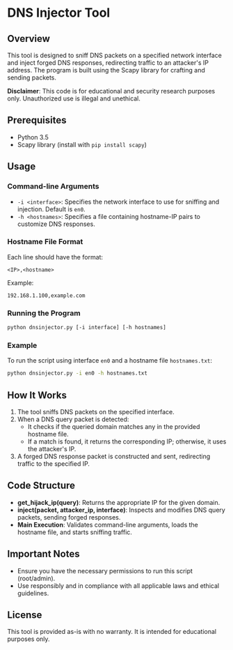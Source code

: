 
# DNS Injector Tool

## Overview
This tool is designed to sniff DNS packets on a specified network interface and inject forged DNS responses, redirecting traffic to an attacker's IP address. The program is built using the Scapy library for crafting and sending packets.

**Disclaimer**: This code is for educational and security research purposes only. Unauthorized use is illegal and unethical.

## Prerequisites
- Python 3.5
- Scapy library (install with `pip install scapy`)

## Usage
### Command-line Arguments
- `-i <interface>`: Specifies the network interface to use for sniffing and injection. Default is `en0`.
- `-h <hostnames>`: Specifies a file containing hostname-IP pairs to customize DNS responses.

### Hostname File Format
Each line should have the format:
```
<IP>,<hostname>
```
Example:
```
192.168.1.100,example.com
```

### Running the Program
```bash
python dnsinjector.py [-i interface] [-h hostnames]
```

### Example
To run the script using interface `en0` and a hostname file `hostnames.txt`:
```bash
python dnsinjector.py -i en0 -h hostnames.txt
```

## How It Works
1. The tool sniffs DNS packets on the specified interface.
2. When a DNS query packet is detected:
   - It checks if the queried domain matches any in the provided hostname file.
   - If a match is found, it returns the corresponding IP; otherwise, it uses the attacker's IP.
3. A forged DNS response packet is constructed and sent, redirecting traffic to the specified IP.

## Code Structure
- **get_hijack_ip(query)**: Returns the appropriate IP for the given domain.
- **inject(packet, attacker_ip, interface)**: Inspects and modifies DNS query packets, sending forged responses.
- **Main Execution**: Validates command-line arguments, loads the hostname file, and starts sniffing traffic.

## Important Notes
- Ensure you have the necessary permissions to run this script (root/admin).
- Use responsibly and in compliance with all applicable laws and ethical guidelines.

## License
This tool is provided as-is with no warranty. It is intended for educational purposes only.
